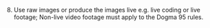 08. Use raw images or produce the images live e.g. live coding or live footage; Non-live video footage must apply to the Dogma 95 rules.